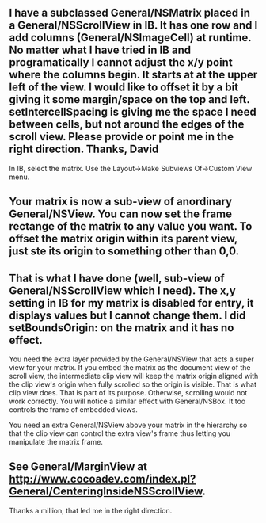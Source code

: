 
I have a subclassed General/NSMatrix placed in a General/NSScrollView in IB. It has one row and I add columns (General/NSImageCell) at runtime. No matter what I have tried in IB and programatically I cannot adjust the x/y point where the columns begin. It starts at at the upper left of the view. I would like to offset it by a bit giving it some margin/space on the top and left. setIntercellSpacing is giving me the space I need between cells, but not around the edges of the scroll view. Please provide or point me in the right direction. Thanks, David
----
In IB, select the matrix.
Use the Layout->Make Subviews Of->Custom View menu.

Your matrix is now a sub-view of anordinary General/NSView.  You can now set the frame rectange of the matrix to any value you want.  To offset the matrix origin within its parent view, just ste its origin to something other than 0,0.
----
That is what I have done (well, sub-view of General/NSScrollView which I need). The x,y setting in IB for my matrix is disabled for entry, it displays values but I cannot change them. I did setBoundsOrigin: on the matrix and it has no effect.
----
You need the extra layer provided by the General/NSView that acts a super view for your matrix.  If you embed the matrix as the document view of the scroll view, the intermediate clip view will keep the matrix origin aligned with the clip view's origin when fully scrolled so the origin is visible.  That is what clip view does.  That is part of its purpose.  Otherwise, scrolling would not work correctly.  You will notice a similar effect with General/NSBox.  It too controls the frame of embedded views.

You need an extra General/NSView above your matrix in the hierarchy so that the clip view can control the extra view's frame thus letting you manipulate the matrix frame.

See General/MarginView at http://www.cocoadev.com/index.pl?General/CenteringInsideNSScrollView.
----
Thanks a million, that led me in the right direction.
